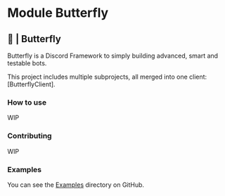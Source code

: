 # Module Butterfly
## 🦋 | Butterfly
Butterfly is a Discord Framework to simply building advanced, smart and testable bots.

This project includes multiple subprojects, all merged into one client: [ButterflyClient].
### How to use
WIP

### Contributing
WIP

### Examples
You can see the [Examples](https://github.com/NinoDiscord/Butterfly/tree/master/examples) directory on GitHub.
